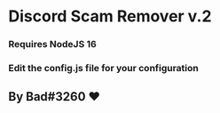 # Discord Scam Remover v.2

### Requires NodeJS 16
### Edit the config.js file for your configuration

## By Bad#3260 ❤️
